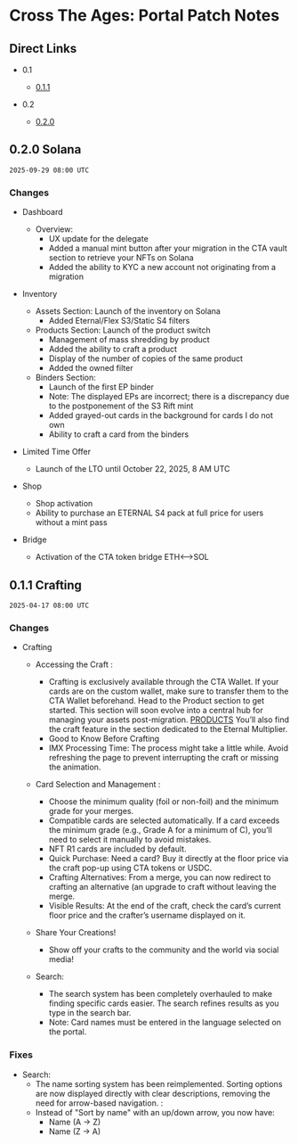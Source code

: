 # Cross The Ages: Portal Patch Notes

## Direct Links

- 0.1
  - [0.1.1](#011-crafting)
  
- 0.2 
    - [0.2.0](#020-solana)


## 0.2.0 Solana

`2025-09-29 08:00 UTC`

### Changes

- Dashboard
    - Overview:
        - UX update for the delegate
        - Added a manual mint button after your migration in the CTA vault section to retrieve your NFTs on Solana
        - Added the ability to KYC a new account not originating from a migration

- Inventory
    - Assets Section: Launch of the inventory on Solana
        - Added Eternal/Flex S3/Static S4 filters
    - Products Section: Launch of the product switch
        - Management of mass shredding by product
        - Added the ability to craft a product
        - Display of the number of copies of the same product
        - Added the owned filter
    - Binders Section:
        - Launch of the first EP binder
        - Note: The displayed EPs are incorrect; there is a discrepancy due to the postponement of the S3 Rift mint
        - Added grayed-out cards in the background for cards I do not own
        - Ability to craft a card from the binders

- Limited Time Offer
    - Launch of the LTO until October 22, 2025, 8 AM UTC

- Shop
    - Shop activation
    - Ability to purchase an ETERNAL S4 pack at full price for users without a mint pass

- Bridge
    - Activation of the CTA token bridge ETH<-->SOL

## 0.1.1 Crafting

`2025-04-17 08:00 UTC`

### Changes

- Crafting
    - Accessing the Craft :
        - Crafting is exclusively available through the CTA Wallet. If your cards are on the custom wallet, make sure to transfer them to the CTA Wallet beforehand. Head to the Product section to get started. This section will soon evolve into a central hub for managing your assets post-migration. [PRODUCTS](https://portal.crosstheages.com/market/cards/products) You’ll also find the craft feature in the section dedicated to the Eternal Multiplier.
        - Good to Know Before Crafting
        - IMX Processing Time: The process might take a little while. Avoid refreshing the page to prevent interrupting the craft or missing the animation.


    - Card Selection and Management :
        - Choose the minimum quality (foil or non-foil) and the minimum grade for your merges.
        - Compatible cards are selected automatically. If a card exceeds the minimum grade (e.g., Grade A for a minimum of C), you’ll need to select it manually to avoid mistakes.
        - NFT R1 cards are included by default.
        - Quick Purchase: Need a card? Buy it directly at the floor price via the craft pop-up using CTA tokens or USDC.
        - Crafting Alternatives: From a merge, you can now redirect to crafting an alternative (an upgrade to craft without leaving the merge.
        - Visible Results: At the end of the craft, check the card’s current floor price and the crafter’s username displayed on it.

    - Share Your Creations!
        - Show off your crafts to the community and the world via social media!


    - Search:
        - The search system has been completely overhauled to make finding specific cards easier. The search refines results as you type in the search bar.
        - Note: Card names must be entered in the language selected on the portal.

### Fixes

- Search:
    - The name sorting system has been reimplemented. Sorting options are now displayed directly with clear descriptions, removing the need for arrow-based navigation. :
    - Instead of "Sort by name" with an up/down arrow, you now have: 
        - Name (A → Z)
        - Name (Z → A)
